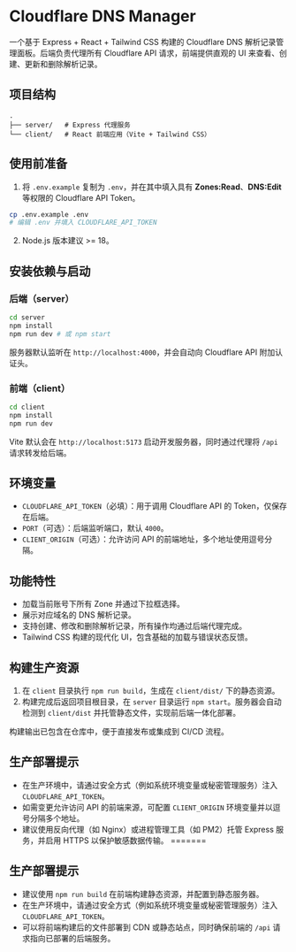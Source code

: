 # Cloudflare DNS Manager

一个基于 Express + React + Tailwind CSS 构建的 Cloudflare DNS 解析记录管理面板。后端负责代理所有 Cloudflare API 请求，前端提供直观的 UI 来查看、创建、更新和删除解析记录。

## 项目结构

```
.
├── server/   # Express 代理服务
└── client/   # React 前端应用（Vite + Tailwind CSS）
```

## 使用前准备

1. 将 `.env.example` 复制为 `.env`，并在其中填入具有 **Zones:Read**、**DNS:Edit** 等权限的 Cloudflare API Token。

```bash
cp .env.example .env
# 编辑 .env 并填入 CLOUDFLARE_API_TOKEN
```

2. Node.js 版本建议 >= 18。

## 安装依赖与启动

### 后端（server）

```bash
cd server
npm install
npm run dev # 或 npm start
```

服务器默认监听在 `http://localhost:4000`，并会自动向 Cloudflare API 附加认证头。

### 前端（client）

```bash
cd client
npm install
npm run dev
```

Vite 默认会在 `http://localhost:5173` 启动开发服务器，同时通过代理将 `/api` 请求转发给后端。

## 环境变量

- `CLOUDFLARE_API_TOKEN`（必填）：用于调用 Cloudflare API 的 Token，仅保存在后端。
- `PORT`（可选）：后端监听端口，默认 `4000`。
- `CLIENT_ORIGIN`（可选）：允许访问 API 的前端地址，多个地址使用逗号分隔。

## 功能特性

- 加载当前账号下所有 Zone 并通过下拉框选择。
- 展示对应域名的 DNS 解析记录。
- 支持创建、修改和删除解析记录，所有操作均通过后端代理完成。
- Tailwind CSS 构建的现代化 UI，包含基础的加载与错误状态反馈。

## 构建生产资源

1. 在 `client` 目录执行 `npm run build`，生成在 `client/dist/` 下的静态资源。
2. 构建完成后返回项目根目录，在 `server` 目录运行 `npm start`。服务器会自动检测到 `client/dist` 并托管静态文件，实现前后端一体化部署。

构建输出已包含在仓库中，便于直接发布或集成到 CI/CD 流程。

## 生产部署提示

- 在生产环境中，请通过安全方式（例如系统环境变量或秘密管理服务）注入 `CLOUDFLARE_API_TOKEN`。
- 如需变更允许访问 API 的前端来源，可配置 `CLIENT_ORIGIN` 环境变量并以逗号分隔多个地址。
- 建议使用反向代理（如 Nginx）或进程管理工具（如 PM2）托管 Express 服务，并启用 HTTPS 以保护敏感数据传输。
=======
## 生产部署提示

- 建议使用 `npm run build` 在前端构建静态资源，并配置到静态服务器。
- 在生产环境中，请通过安全方式（例如系统环境变量或秘密管理服务）注入 `CLOUDFLARE_API_TOKEN`。
- 可以将前端构建后的文件部署到 CDN 或静态站点，同时确保前端的 `/api` 请求指向已部署的后端服务。
